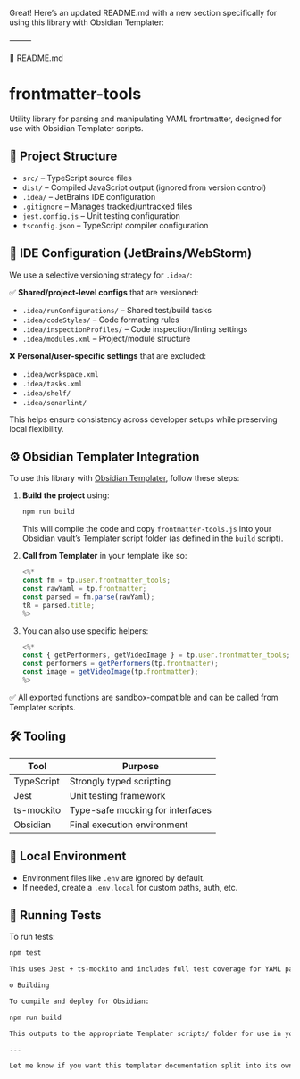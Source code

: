 Great! Here’s an updated README.md with a new section specifically for using this library with Obsidian Templater:

⸻

📄 README.md

# frontmatter-tools

Utility library for parsing and manipulating YAML frontmatter, designed for use with Obsidian Templater scripts.

## 📁 Project Structure

- `src/` – TypeScript source files
- `dist/` – Compiled JavaScript output (ignored from version control)
- `.idea/` – JetBrains IDE configuration
- `.gitignore` – Manages tracked/untracked files
- `jest.config.js` – Unit testing configuration
- `tsconfig.json` – TypeScript compiler configuration

## 🧠 IDE Configuration (JetBrains/WebStorm)

We use a selective versioning strategy for `.idea/`:

✅ **Shared/project-level configs** that are versioned:
- `.idea/runConfigurations/` – Shared test/build tasks
- `.idea/codeStyles/` – Code formatting rules
- `.idea/inspectionProfiles/` – Code inspection/linting settings
- `.idea/modules.xml` – Project/module structure

❌ **Personal/user-specific settings** that are excluded:
- `.idea/workspace.xml`
- `.idea/tasks.xml`
- `.idea/shelf/`
- `.idea/sonarlint/`

This helps ensure consistency across developer setups while preserving local flexibility.

## ⚙️ Obsidian Templater Integration

To use this library with [Obsidian Templater](https://silentvoid13.github.io/Templater/), follow these steps:

1. **Build the project** using:

    ```bash
    npm run build
    ```

   This will compile the code and copy `frontmatter-tools.js` into your Obsidian vault’s Templater script folder (as defined in the `build` script).

2. **Call from Templater** in your template like so:

    ```javascript
    <%* 
    const fm = tp.user.frontmatter_tools;
    const rawYaml = tp.frontmatter;
    const parsed = fm.parse(rawYaml);
    tR = parsed.title;
    %>
    ```

3. You can also use specific helpers:

    ```javascript
    <%* 
    const { getPerformers, getVideoImage } = tp.user.frontmatter_tools;
    const performers = getPerformers(tp.frontmatter);
    const image = getVideoImage(tp.frontmatter);
    %>
    ```

✅ All exported functions are sandbox-compatible and can be called from Templater scripts.

## 🛠 Tooling

| Tool        | Purpose                            |
|-------------|------------------------------------|
| TypeScript  | Strongly typed scripting            |
| Jest        | Unit testing framework              |
| ts-mockito  | Type-safe mocking for interfaces    |
| Obsidian    | Final execution environment         |

## 🔐 Local Environment

- Environment files like `.env` are ignored by default.
- If needed, create a `.env.local` for custom paths, auth, etc.

## 🧪 Running Tests

To run tests:

```bash
npm test

This uses Jest + ts-mockito and includes full test coverage for YAML parsing and formatting utilities.

⚙️ Building

To compile and deploy for Obsidian:

npm run build

This outputs to the appropriate Templater scripts/ folder for use in your vault.

---

Let me know if you want this templater documentation split into its own `docs/` file or referenced inline in your `.templater.js` header!
